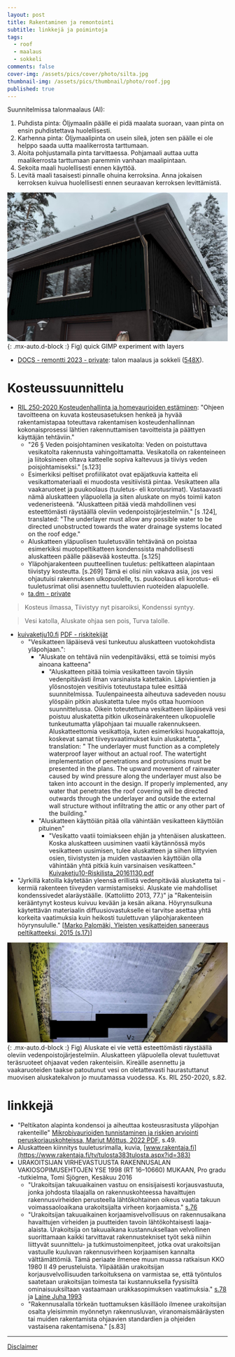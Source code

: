 ```yaml
---
layout: post
title: Rakentaminen ja remontointi
subtitle: linkkejä ja poimintoja
tags:
  - roof
  - maalaus
  - sokkeli
comments: false
cover-img: /assets/pics/cover/photo/silta.jpg
thumbnail-img: /assets/pics/thumbnail/photo/roof.jpg
published: true
---
```


Suunnitelmissa talonmaalaus (AI):

1. Puhdista pinta: Öljymaalin päälle ei pidä maalata suoraan, vaan pinta on ensin puhdistettava huolellisesti.
2. Karhenna pinta: Öljymaalipinta on usein sileä, joten sen päälle ei ole helppo saada uutta maalikerrosta tarttumaan.
3. Aloita pohjustamalla pinta tarvittaessa. Pohjamaali auttaa uutta maalikerrosta tarttumaan paremmin vanhaan maalipintaan.
4. Sekoita maali huolellisesti ennen käyttöä.
5. Levitä maali tasaisesti pinnalle ohuina kerroksina. Anna jokaisen kerroksen kuivua huolellisesti ennen seuraavan kerroksen levittämistä. 

![i.01.laser](/assets/pics/page/house/maali2023.jpg){: .mx-auto.d-block :}
Fig) quick GIMP experiment with layers

- [DOCS - remontti 2023 - private](https://docs.google.com/document/d/1NhHTMk0GU4PR4X0--GB0hOznUhG2eIfkZpp8H5n3jZ8/edit?usp=sharing): talon maalaus ja sokkeli ([548X](https://tikkurila.fi/varit/548x-548x)). 

# Kosteussuunnittelu

- [RIL 250-2020 Kosteudenhallinta ja homevaurioiden estäminen](https://www.ril.fi/kirjakauppa/ohjeet-ja-normit/ril-250-2020-kosteudenhallinta-ja-homevaurioiden-estaminen-p-751.html): "Ohjeen tavoitteena on kuvata kosteusasetuksen henkeä ja hyvää rakentamistapaa toteuttava rakentamisen kosteudenhallinnan kokonaisprosessi lähtien rakennuttamisen tavoitteista ja päättyen käyttäjän tehtäviin."  
  - "26 § Veden poisjohtaminen vesikatolta: Veden on poistuttava vesikatolta rakennusta vahingoittamatta. Vesikatolla on rakenteineen ja liitoksineen oltava katteelle sopiva kaltevuus ja tiiviys veden poisjohtamiseksi." [s.123]
  - Esimerkiksi peltiset profiilikatot ovat epäjatkuvia katteita eli vesikattomateriaali ei muodosta vesitiivistä pintaa. Vesikatteen alla vaakaruoteet ja puukoolaus (tuuletus- eli korotusrimat). Vastaavasti nämä aluskatteen yläpuolella ja siten aluskate on myös toimii katon vedeneristeenä. "Aluskatteen pitää viedä mahdollinen vesi esteettömästi räystäällä oleviin vedenpoistojärjestelmiin." [s .124], translated: "The underlayer must allow any possible water to be directed unobstructed towards the water drainage systems located on the roof edge."
  - Aluskatteen yläpuolisen tuuletusvälin tehtävänä on poistaa esimerkiksi muotopeltikatteen kondenssista mahdollisesti aluskatteen päälle pääsevää kosteutta. [s.125]
  - Yläpohjarakenteen puutteellinen tuuletus: peltikatteen alapintaan tiivistyy kosteutta. [s.269] Tämä ei olisi niin vakava asia, jos vesi ohjautuisi rakennuksen ulkopuolelle, ts. puukoolaus eli korotus- eli tuuletusrimat olisi asennettu tuulettuvien ruoteiden alapuolelle.
  - [ta.dm - private](https://docs.google.com/document/d/1V95Pare4M7BB680VezH-E90oz8--FcJ9Y5oabQgYxK4/edit?usp=sharing)

> Kosteus ilmassa,
> Tiivistyy nyt pisaroiksi,
> Kondenssi syntyy.

> Vesi katolla,
> Aluskate ohjaa sen pois,
> Turva talolle.

- [kuivaketju10.fi](http://kuivaketju10.fi/) [PDF - riskitekijät](http://kuivaketju10.fi/wp/wp-content/uploads/2015/11/Kuivaketju10-Riskilista_20161130.pdf?x70712)
  - "Vesikatteen läpäisevä vesi tunkeutuu aluskatteen vuotokohdista yläpohjaan.": 
    - "Aluskate on tehtävä niin vedenpitäväksi, että se toimisi myös ainoana katteena"
      - "Aluskatteen pitää toimia vesikatteen tavoin täysin vedenpitävästi ilman varsinaista katettakin. Läpivientien ja ylösnostojen vesitiivis toteutustapa tulee esittää suunnitelmissa. Tuulenpaineesta aiheutuva sadeveden nousu ylöspäin pitkin aluskatetta tulee myös ottaa huomioon suunnittelussa. Oikein toteutettuna vesikatteen läpäisevä vesi poistuu aluskatetta pitkin ulkoseinärakenteen ulkopuolelle tunkeutumatta yläpohjaan tai muualle rakennukseen. Aluskatteettomia vesikattoja, kuten esimerkiksi huopakattoja, koskevat samat tiiveysvaatimukset kuin aluskatetta.", translation: " The underlayer must function as a completely waterproof layer without an actual roof. The watertight implementation of penetrations and protrusions must be presented in the plans. The upward movement of rainwater caused by wind pressure along the underlayer must also be taken into account in the design. If properly implemented, any water that penetrates the roof covering will be directed outwards through the underlayer and outside the external wall structure without infiltrating the attic or any other part of the building."
    - "Aluskatteen käyttöiän pitää olla vähintään vesikatteen käyttöiän pituinen"
      - "Vesikatto vaatii toimiakseen ehjän ja yhtenäisen aluskatteen. Koska aluskatteen uusiminen vaatii käytännössä myös vesikatteen uusimisen, tulee aluskatteen ja siihen liittyvien osien, tiivistysten ja muiden vastaavien käyttöiän olla vähintään yhtä pitkiä kuin varsinaisen vesikatteen." [Kuivaketju10-Riskilista_20161130.pdf](http://kuivaketju10.fi/wp/wp-content/uploads/2015/11/Kuivaketju10-Riskilista_20161130.pdf?x70712)
- "Jyrkillä katoilla käytetään yleensä erillistä vedenpitävää aluskatetta tai -kermiä rakenteen tiiveyden varmistamiseksi. Aluskate vie mahdolliset kondenssivedet
alaräystäälle. (Kattoliitto 2013, 77.)" ja "Rakenteisiin kerääntynyt kosteus kuivuu kevään ja kesän aikana. Höyrynsulkuna käytettävän materiaalin diffuusiovastukselle ei tarvitse asettaa yhtä korkeita vaatimuksia kuin heikosti tuulettuvan yläpohjarakenteen höyrynsululle." [[Marko Palomäki, Yleisten vesikatteiden saneeraus peltikatteeksi, 2015 (s.17)](https://www.theseus.fi/bitstream/handle/10024/101858/Palomaki_Marko.pdf)]

![i.02.underlayment](/assets/pics/page/roof/aluskate.jpg){: .mx-auto.d-block :}
Fig) Aluskate ei vie vettä esteettömästi räystäällä oleviin vedenpoistojärjestelmiin. Aluskatteen yläpuolella olevat tuulettuvat teräsruoteet ohjaavat veden rakenteisiin. Kireälle asennettu ja vaakaruoteiden taakse patoutunut vesi on oletattevasti haurastuttanut muovisen aluskatekalvon jo muutamassa vuodessa. Ks. RIL 250-2020, s.82.

# linkkejä

- "Peltikaton alapinta kondensoi ja aiheuttaa kosteusrasitusta yläpohjan rakenteille" [Mikrobivaurioiden tunnistaminen ja riskien arviointi peruskorjauskohteissa, Marjut Mõttus, 2022 PDF](https://www.theseus.fi/bitstream/handle/10024/753808/Mottus_Marjut.pdf), s.49.
- Aluskatteen kiinnitys tuuletusrimalla, kuvia, [www.rakentaja.fi](https://www.rakentaja.fi/tv/tulosta383tulosta.aspx?id=383)
- URAKOITSIJAN VIRHEVASTUUSTA RAKENNUSALAN VAKIOSOPIMUSEHTOJEN YSE 1998 (RT 16–10660) MUKAAN, Pro gradu -tutkielma, Tomi Sjögren, Kesäkuu 2016
  - "Urakoitsijan takuuaikainen vastuu on ensisijaisesti korjausvastuuta, jonka johdosta tilaajalla on rakennuskohteessa havaittujen rakennusvirheiden perusteella lähtökohtainen oikeus vaatia takuun voimassaoloaikana urakoitsijalta virheen korjaamista." [s.76](https://www.utupub.fi/bitstream/handle/10024/124378/oikeustiede_gradu2016Sj%C3%B6gren.pdf?sequence=2)
  - "Urakoitsijan takuuaikainen korjaamisvelvollisuus on rakennusaikana havaittujen virheiden ja puutteiden tavoin lähtökohtaisesti laaja-alaista. Urakoitsija on takuuaikana kustannuksellaan velvollinen suorittamaan kaikki tarvittavat rakennustekniset työt sekä niihin liittyvät suunnittelu- ja tutkimustoimenpiteet, jotka ovat urakoitsijan vastuulle kuuluvan rakennusvirheen korjaamisen kannalta välttämättömiä. Tämä periaate ilmenee muun muassa ratkaisun KKO 1980 II 49 perusteluista. Ylipäätään urakoitsijan korjausvelvollisuuden tarkoituksena on varmistaa se, että työntulos saatetaan urakoitsijan toimesta tai kustannuksella fyysisiltä ominaisuuksiltaan vastaamaan urakkasopimuksen vaatimuksia." [s.78](https://www.utupub.fi/bitstream/handle/10024/124378/oikeustiede_gradu2016Sj%C3%B6gren.pdf?sequence=2) ja [Laine Juha 1993](https://hamk.finna.fi/Record/vanaicat.40992?sid=3070506291)
  - "Rakennusalalla törkeän tuottamuksen käsilläolo ilmenee urakoitsijan osalta yleisimmin myönnetyn rakennusluvan, viranomaismääräysten tai muiden rakentamista ohjaavien standardien ja ohjeiden vastaisena rakentamisena." [s.83]

---

[Disclaimer](https://talonendm.github.io/disclaimer)